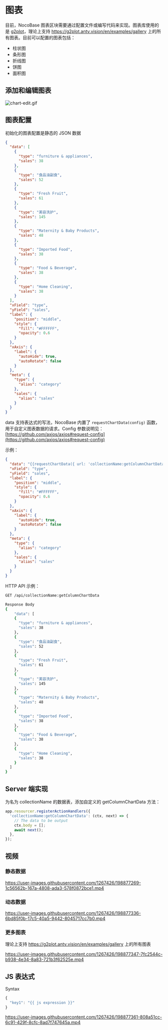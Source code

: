 # 图表

目前，NocoBase 图表区块需要通过配置文件或编写代码来实现。图表库使用的是 [g2plot](https://g2plot.antv.vision/en/examples/gallery)，理论上支持 https://g2plot.antv.vision/en/examples/gallery 上的所有图表。目前可以配置的图表包括：

- 柱状图
- 条形图
- 折线图
- 饼图
- 面积图

## 添加和编辑图表

![chart-edit.gif](./charts/chart-edit.gif)

## 图表配置

初始化的图表配置是静态的 JSON 数据

```json
{
  "data": [
    {
      "type": "furniture & appliances",
      "sales": 38
    },
    {
      "type": "食品油副食",
      "sales": 52
    },
    {
      "type": "Fresh Fruit",
      "sales": 61
    },
    {
      "type": "美容洗护",
      "sales": 145
    },
    {
      "type": "Maternity & Baby Products",
      "sales": 48
    },
    {
      "type": "Imported Food",
      "sales": 38
    },
    {
      "type": "Food & Beverage",
      "sales": 38
    },
    {
      "type": "Home Cleaning",
      "sales": 38
    }
  ],
  "xField": "type",
  "yField": "sales",
  "label": {
    "position": "middle",
    "style": {
      "fill": "#FFFFFF",
      "opacity": 0.6
    }
  },
  "xAxis": {
    "label": {
      "autoHide": true,
      "autoRotate": false
    }
  },
  "meta": {
    "type": {
      "alias": "category"
    },
    "sales": {
      "alias": "sales"
    }
  }
}

```

data 支持表达式的写法，NocoBase 内置了 `requestChartData(config)` 函数，用于自定义图表数据的请求。Config 参数说明见： [https://github.com/axios/axios#request-config](https://github.com/axios/axios#request-config)

示例：

```json
{
  "data": "{{requestChartData({ url: 'collectionName:getColumnChartData' })}}",
  "xField": "type",
  "yField": "sales",
  "label": {
    "position": "middle",
    "style": {
      "fill": "#FFFFFF",
      "opacity": 0.6
    }
  },
  "xAxis": {
    "label": {
      "autoHide": true,
      "autoRotate": false
    }
  },
  "meta": {
    "type": {
      "alias": "category"
    },
    "sales": {
      "alias": "sales"
    }
  }
}

```

HTTP API 示例：

```bash
GET /api/collectionName:getColumnChartData

Response Body
{
    "data": [
    {
      "type": "furniture & appliances",
      "sales": 38
    },
    {
      "type": "食品油副食",
      "sales": 52
    },
    {
      "type": "Fresh Fruit",
      "sales": 61
    },
    {
      "type": "美容洗护",
      "sales": 145
    },
    {
      "type": "Maternity & Baby Products",
      "sales": 48
    },
    {
      "type": "Imported Food",
      "sales": 38
    },
    {
      "type": "Food & Beverage",
      "sales": 38
    },
    {
      "type": "Home Cleaning",
      "sales": 38
    }
  ]
}

```

## Server 端实现

为名为 collectionName 的数据表，添加自定义的 getColumnChartData 方法：

```js
app.resourcer.registerActionHandlers({
  'collectionName:getColumnChartData': (ctx, next) => {
    // The data to be output
    ctx.body = [];
    await next();
  },
});

```

## 视频

### 静态数据

https://user-images.githubusercontent.com/1267426/198877269-1c56562b-167a-4808-ada3-578f0872bce1.mp4


### 动态数据

https://user-images.githubusercontent.com/1267426/198877336-6bd85f0b-17c5-40a5-9442-8045717cc7b0.mp4


### 更多图表
理论上支持 https://g2plot.antv.vision/en/examples/gallery 上的所有图表

https://user-images.githubusercontent.com/1267426/198877347-7fc2544c-b938-4e34-8a83-721b3f62525e.mp4

## JS 表达式

Syntax

```js
{
  "key1": "{{ js expression }}"
}
```

https://user-images.githubusercontent.com/1267426/198877361-808a51cc-6c91-429f-8cfc-8ad7f747645a.mp4


